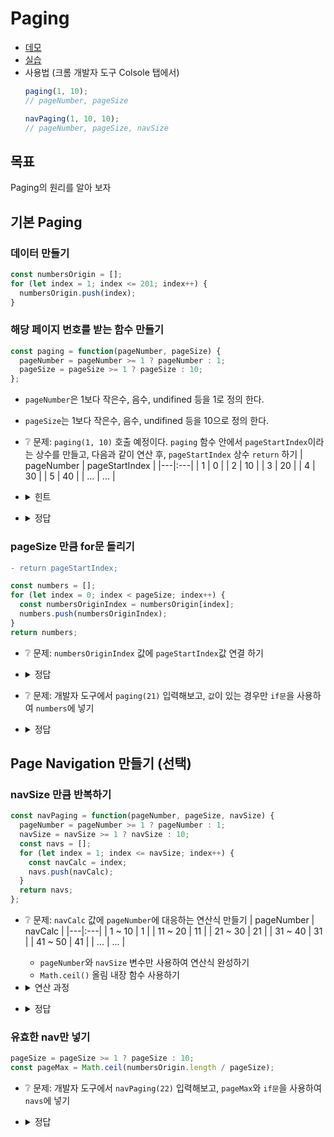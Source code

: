 # Paging

* [데모](https://ovdncids.github.io/javascript-curriculum/paging/paging.html)
* [실습](https://ovdncids.github.io/javascript-curriculum/paging/paging-test.html)
* 사용법 (크롬 개발자 도구 Colsole 탭에서)
  ```js
  paging(1, 10);
  // pageNumber, pageSize
  
  navPaging(1, 10, 10);
  // pageNumber, pageSize, navSize
  ```
## 목표
Paging의 원리를 알아 보자

## 기본 Paging

### 데이터 만들기
```js
const numbersOrigin = [];
for (let index = 1; index <= 201; index++) {
  numbersOrigin.push(index);
}
```

### 해당 페이지 번호를 받는 함수 만들기
```js
const paging = function(pageNumber, pageSize) {
  pageNumber = pageNumber >= 1 ? pageNumber : 1;
  pageSize = pageSize >= 1 ? pageSize : 10;
};
```
* `pageNumber`은 1보다 작은수, 음수, undifined 등을 1로 정의 한다.
* `pageSize`는 1보다 작은수, 음수, undifined 등을 10으로 정의 한다.
* ❔ 문제: `paging(1, 10)` 호출 예정이다. `paging` 함수 안에서 `pageStartIndex`이라는 상수를 만들고, 다음과 같이 연산 후, `pageStartIndex` 상수 `return` 하기
  | pageNumber | pageStartIndex |
  |---|:---|
  | 1 | 0 |
  | 2 | 10 |
  | 3 | 20 |
  | 4 | 30 |
  | 5 | 40 |
  | ... | ... |

* <details><summary>힌트</summary>

  | pageNumber | pageStartIndex |
  |---|:---|
  | 1 | 10 |
  | 2 | 20 |
  | 3 | 30 |
  | 4 | 40 |
  | 5 | 50 |
  | ... | ... |

</details>

* <details><summary>정답</summary>

  ```js
  const pageStartIndex = (pageNumber - 1) * pageSize;
  return;
  ```
</details>

### pageSize 만큼 for문 돌리기
```diff
- return pageStartIndex;
```
```js
const numbers = [];
for (let index = 0; index < pageSize; index++) {
  const numbersOriginIndex = numbersOrigin[index];
  numbers.push(numbersOriginIndex);
}
return numbers;
```
* ❔ 문제: `numbersOriginIndex` 값에 `pageStartIndex`값 연결 하기
* <details><summary>정답</summary>

  ```js
  const numbersOriginIndex = numbersOrigin[index + pageStartIndex];
  ```
</details>

* ❔ 문제: 개발자 도구에서 `paging(21)` 입력해보고, `값`이 있는 경우만 `if문`을 사용하여 `numbers`에 넣기
* <details><summary>정답</summary>

  ```js
  if (index + pageStartIndex < numbersOrigin.length) {
    const numbersOriginIndex = numbersOrigin[index + pageStartIndex];
    numbers.push(numbersOriginIndex);
  }
  ```
</details>

## Page Navigation 만들기 (선택)
### navSize 만큼 반복하기
```js
const navPaging = function(pageNumber, pageSize, navSize) {
  pageNumber = pageNumber >= 1 ? pageNumber : 1;
  navSize = navSize >= 1 ? navSize : 10;
  const navs = [];
  for (let index = 1; index <= navSize; index++) {
    const navCalc = index;
    navs.push(navCalc);
  }
  return navs;
};
```
* ❔ 문제: `navCalc` 값에 `pageNumber`에 대응하는 연산식 만들기
  | pageNumber | navCalc |
  |---|:---|
  | 1 ~ 10 | 1 |
  | 11 ~ 20 | 11 |
  | 21 ~ 30 | 21 |
  | 31 ~ 40 | 31 |
  | 41 ~ 50 | 41 |
  | ... | ... |

  * `pageNumber`와 `navSize` 변수만 사용하여 연산식 완성하기
  * `Math.ceil()` 올림 내장 함수 사용하기
* <details><summary>연산 과정</summary>

  `1`. 연산 결과를 `올림` 하여 `pageNumber`가 1 ~ 10일 경우 `navCalc` 값이 `1`이 되게 만들기
  | pageNumber | navCalc |
  |---|:---|
  | 1 ~ 10 | 1 |
  | 11 ~ 20 | 2 |
  | 21 ~ 30 | 3 |
  | 31 ~ 40 | 4 |
  | 41 ~ 50 | 5 |
  | ... | ... |

  `2`. 다음과 같이 연산 되게 만들기
  | pageNumber | navCalc |
  |---|:---|
  | 1 ~ 10 | 10 |
  | 11 ~ 20 | 20 |
  | 21 ~ 30 | 30 |
  | 31 ~ 40 | 40 |
  | 41 ~ 50 | 50 |
  | ... | ... |

  `3`. 다음과 같이 연산 되게 만들기
  | pageNumber | navCalc |
  |---|:---|
  | 1 ~ 10 | 0 |
  | 11 ~ 20 | 10 |
  | 21 ~ 30 | 20 |
  | 31 ~ 40 | 30 |
  | 41 ~ 50 | 40 |
  | ... | ... |

  `4`. `연산값`을 index값에 연결 하기
</details>

* <details><summary>정답</summary>

  ```js
  const navCalc = Math.ceil(pageNumber / navSize) * navSize - navSize + index;
  ```
</details>

### 유효한 nav만 넣기
```js
pageSize = pageSize >= 1 ? pageSize : 10;
const pageMax = Math.ceil(numbersOrigin.length / pageSize);
```
* ❔ 문제: 개발자 도구에서 `navPaging(22)` 입력해보고, `pageMax`와 `if문`을 사용하여 `navs`에 넣기
* <details><summary>정답</summary>

  ```js
  if (navCalc <= pageMax && pageNumber <= pageMax) {
    navs.push(navCalc);
  }
  ```
</details>

<!--
## Vue.js 적용
* navPaging를 그대로 가지고 오고, `router-link` v-for문 적용
* 마지막 페이지 이동을 위해 paging.pageMax 적용
```js
data() {
  return {
    paging: {
      pageNumber: 1,
      pageSize: 10,
      pageMax: 0,
      navSize: 10,
      navs: []
    }
  }
},
watch: {
  members: function() {
    this.paging.pageNumber = this.$route.query.pageNumber >= 1 ? Number(this.$route.query.pageNumber) : 1
    this.paging.pageMax = Math.ceil(this.membersTotal / this.paging.pageSize)
    this.paging.navs = this.navPaging(this.paging.pageNumber, this.paging.pageMax, this.paging.navSize)
  },
  '$route.query.pageNumber': function(pageNumber) {
    this.$store.dispatch('membersRead', pageNumber)
  }
},
computed: {
  membersTotal() {
    return this.$store.state.members.membersTotal
  }
},
methods: {
  navPaging(pageNumber, pageMax, navSize) {
    pageNumber = pageNumber >= 1 ? pageNumber : 1
    pageMax = pageMax >= 1 ? pageMax : 0
    navSize = navSize >= 1 ? navSize : 10
    const navs = []
    for (let index = 1; index <= navSize; index++) {
      const navCalc = Math.ceil(pageNumber / navSize) * navSize - navSize + index
      if (navCalc <= pageMax && pageNumber <= pageMax) {
        navs.push(navCalc)
      }
    }
    return navs
  }
}
```
```html
<div v-if="paging.pageMax">
  <router-link :to="{name: 'Members', query: {pageNumber: 1}}">처음</router-link>
  <router-link :to="{name: 'Members', query: {pageNumber: paging.pageNumber - 1}}">이전</router-link>
  <router-link
    v-for="(nav, index) in paging.navs" :key="index"
    :to="{name: 'Members', query: {pageNumber: nav}}"
    :class="{active: nav === paging.pageNumber}"
  >{{nav}}</router-link>
  <router-link :to="{name: 'Members', query: {pageNumber: paging.pageNumber + 1}}">다음</router-link>
  <router-link :to="{name: 'Members', query: {pageNumber: paging.pageMax}}">마지막</router-link>
</div>
```
-->
